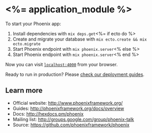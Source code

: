 # <%= application_module %>

To start your Phoenix app:

  1. Install dependencies with `mix deps.get`<%= if ecto do %>
  2. Create and migrate your database with `mix ecto.create && mix ecto.migrate`
  3. Start Phoenix endpoint with `mix phoenix.server`<% else %>
  2. Start Phoenix endpoint with `mix phoenix.server`<% end %>

Now you can visit [`localhost:4000`](http://localhost:4000) from your browser.

Ready to run in production? Please [check our deployment guides](http://www.phoenixframework.org/docs/deployment).

## Learn more

  * Official website: http://www.phoenixframework.org/
  * Guides: http://phoenixframework.org/docs/overview
  * Docs: http://hexdocs.pm/phoenix
  * Mailing list: http://groups.google.com/group/phoenix-talk
  * Source: https://github.com/phoenixframework/phoenix

